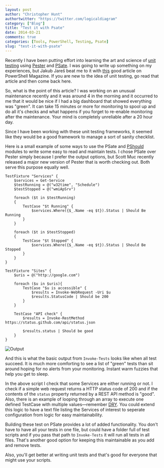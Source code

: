 ```yaml
---
layout: post
author: "Christopher Hunt"
authortwitter: "https://twitter.com/logicaldiagram"
category: ["Blog"]
title: "Test it with Psate"
date: 2014-03-21
comments: true
categories: [Tools, PowerShell, Testing, Psate]
slug: "test-it-with-psate"
---
```

Recently I have been putting effort into learning the art and science of [unit testing](http://en.wikipedia.org/wiki/Unit_testing "Unit testing") using [Pester](https://github.com/pester/Pester "Pester") and [PSate](https://github.com/jonwagner/PSate "PSate"). I was going to write up something on my experiences, but Jakub Jareš beat me to it with [this](http://www.powershellmagazine.com/2014/03/12/get-started-with-pester-powershell-unit-testing-framework/ "Get started with Pester (PowerShell unit testing framework)") good article on PowerShell Magazine. If you are new to the idea of unit testing, go read that article and then come back here.

So, what is the point of this article? I was working on an unusual maintenance recently and it was around 4 in the morning and it occurred to me that it would be nice if I had a big dashboard that showed everything was "green". <!--more--> It can take 15 minutes or more for monitoring to spool up and do all it's checks and what happens if you forget to re-enable monitoring after the maintenance. Your mind is completely unreliable after a 20 hour day. 

Since I have been working with these unit testing frameworks, it seemed like they would be a good framework to manage a sort of sanity checklist.

Here is a small example of some ways to use the PSate and [PShould](https://github.com/jonwagner/PShould "A fluent assertion library for PowerShell") modules to write some easy to read and maintain tests. I chose PSate over Pester simply because I prefer the output options, but Scott Muc recently released a major new version of Pester that is worth checking out. Both serve this purpose equally well.


    TestFixture "Services" {
        $services = Get-Service
        $testRunning = @("w32time", "Schedule")
        $testStopped = @("wmiApSrv")
    
        foreach ($t in $testRunning)
        {
            TestCase "$t Running" {
                $services.Where({$_.Name -eq $t}).Status | Should Be Running
            }
        }
    
        foreach ($t in $testStopped)
        {
            TestCase "$t Stopped" {
                $services.Where({$_.Name -eq $t}).Status | Should Be Stopped
            }
        }
    }
    
    TestFixture "Sites" {
        $uris = @("http://google.com")
    
        foreach ($u in $uris){
            TestCase "$u is accessible" {
                $results = Invoke-WebRequest -Uri $u
                $results.StatusCode | Should be 200
            }
        }
    
        TestCase "API check" {
            $results = Invoke-RestMethod https://status.github.com/api/status.json
    
            $results.status | Should be good
        }
    }

![Output](/img/psatetestresults.png)

And this is what the basic output from `Invoke-Tests` looks like when all test succeed. It is much more comforting to see a list of "green" tests than sit around hoping for no alerts from your monitoring. Instant warm fuzzies that help you get to sleep.

In the above script I check that some Services are either running or not. I check if a simple web request returns a HTTP status code of 200 and if the contents of the `status` property returned by a REST API method is "good". Also, there is an example of looping through an array to execute one defined TestCase with multiple values&mdash;remember [DRY](http://en.wikipedia.org/wiki/Don't_repeat_yourself "Don't Repeat Yourself"). You could extend this logic to have a text file listing the Services of interest to seperate configuration from logic for easy maintainability.

Building these test on PSate provides a lot of added functionality. You don't have to have all your tests in one file, but could have a folder full of test scripts and if you pass that path to `Invoke-Tests` it will run all tests in all files. That's another good option for keeping this maintainable as you add and remove tests.

Also, you'll get better at writing unit tests and that's good for everyone that might use your scripts.